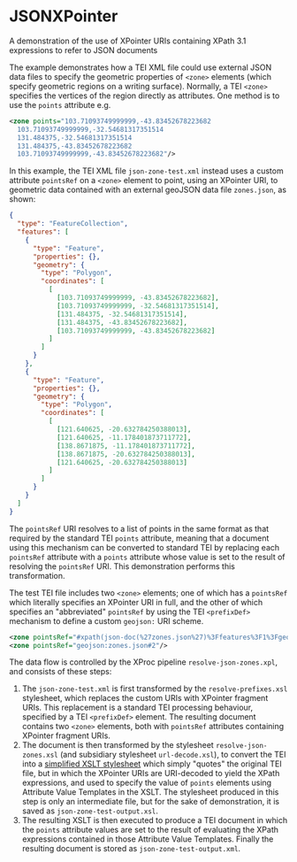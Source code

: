 # JSONXPointer
A demonstration of the use of XPointer URIs containing XPath 3.1 expressions to refer to JSON documents

The example demonstrates how a TEI XML file could use external JSON data files to specify the geometric properties of
`<zone>` elements (which specify geometric regions on a writing surface). Normally, a TEI `<zone>` specifies the vertices of the region directly as attributes. One method is to use the `points` attribute e.g.
```xml
<zone points="103.71093749999999,-43.83452678223682
  103.71093749999999,-32.54681317351514
  131.484375,-32.54681317351514
  131.484375,-43.83452678223682
  103.71093749999999,-43.83452678223682"/>
```
In this example, the TEI XML file `json-zone-test.xml` instead uses a custom attribute `pointsRef` on a `<zone>`
element to point, using an XPointer URI, to geometric data contained with an external geoJSON data file `zones.json`, as shown:
```json
{
  "type": "FeatureCollection",
  "features": [
    {
      "type": "Feature",
      "properties": {},
      "geometry": {
        "type": "Polygon",
        "coordinates": [
          [
            [103.71093749999999, -43.83452678223682],
            [103.71093749999999, -32.54681317351514],
            [131.484375, -32.54681317351514],
            [131.484375, -43.83452678223682],
            [103.71093749999999, -43.83452678223682]
          ]
        ]
      }
    },
    {
      "type": "Feature",
      "properties": {},
      "geometry": {
        "type": "Polygon",
        "coordinates": [
          [
            [121.640625, -20.632784250388013],
            [121.640625, -11.178401873711772],
            [138.8671875, -11.178401873711772],
            [138.8671875, -20.632784250388013],
            [121.640625, -20.632784250388013]
          ]
        ]
      }
    }
  ]
}
```
The `pointsRef` URI resolves to a list of points in the same format as that required by the standard TEI `points` attribute, meaning that a document using this mechanism can be converted to standard TEI by replacing each `pointsRef` attribute with a `points` attribute whose value is set to the result of resolving the `pointsRef` URI. This demonstration performs this transformation.

The test TEI file includes two `<zone>` elements; one of which has a `pointsRef` which literally specifies an XPointer URI in full, and the other of which specifies an "abbreviated" `pointsRef`
by using the TEI `<prefixDef>` mechanism to define a custom `geojson:` URI scheme.

```xml
<zone pointsRef="#xpath(json-doc(%27zones.json%27)%3Ffeatures%3F1%3Fgeometry%3Fcoordinates%3F1%3F*!string-join(string-join(%3F*%2C%27%2C%27)%2C%27%20%27))"/>
<zone pointsRef="geojson:zones.json#2"/>
```

The data flow is controlled by the XProc pipeline `resolve-json-zones.xpl`, and consists of these steps:

1. The `json-zone-test.xml` is first transformed by the `resolve-prefixes.xsl` stylesheet, which replaces the custom URIs
with XPointer fragment URIs. This replacement is a standard TEI processing behaviour, specified by a TEI `<prefixDef>` element.
The resulting document contains two `<zone>` elements, both with `pointsRef` attributes containing XPointer fragment URIs.
2. The document is then transformed by the stylesheet `resolve-json-zones.xsl` (and subsidiary stylesheet `url-decode.xsl`), 
to convert the TEI into a [simplified XSLT stylesheet](https://www.w3.org/TR/xslt-30/#simplified-stylesheet) which simply
"quotes" the original TEI file, but in which the XPointer URIs are URI-decoded to yield the XPath expressions, and
used to specify the value of `points` elements using Attribute Value Templates in the XSLT. 
The stylesheet produced in this step is only an intermediate file, but for the sake of demonstration, it is saved as 
`json-zone-test-output.xsl`.
3. The resulting XSLT is then executed to produce a TEI document in which the `points` attribute values are set to the
result of evaluating the XPath expressions contained in those Attribute Value Templates. 
Finally the resulting document is stored as `json-zone-test-output.xml`.

